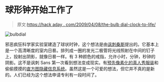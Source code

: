 # 球形钟开始工作了

> 原文:[https://hack aday . com/2009/04/08/the-bulb dial-clock-to-life/](https://hackaday.com/2009/04/08/the-bulbdial-clock-comes-to-life/)

![bulbdial](../Images/1b83f6167f605a43ec7af9999e1d4fd4.png "bulbdial")

邪恶疯狂科学家实验室建造了球状时钟，这个想法是由[讽刺桑斯](http://www.ironicsans.com/2008/03/idea_the_bulbdial_clock.html)提出的。它基本上是一个高清晰度的室内日晷。排列成一圈的发光二极管将光线照射在中间的钉子上，投射出阴影，就像日晷一样。有 3 种颜色的戒指，允许小时，分钟，秒钟的阴影。这不是讽刺 Sans 第一次看到想法变成现实。有[预先像素化的真人秀服装](http://www.ironicsans.com/2006/03/idea_prepixelated_clothes_for_1.html)和偷偷摸摸的[直方图隐藏信息系统](http://www.ironicsans.com/2009/02/i_wrote_it_you_made_it_histofa.html)。虽然这是一个可爱的想法，但它并不真的是新的。人们已经为这个想法申请专利有一段时间了。